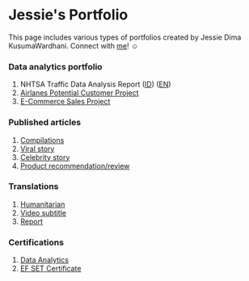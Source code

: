 # Jessie's Portfolio

This page includes various types of portfolios created by Jessie Dima KusumaWardhani. Connect with [me](https://www.linkedin.com/in/jessie-kusumawardhani-6810a714b/)! ☺️

### Data analytics portfolio

   1. NHTSA Traffic Data Analysis Report ([ID](https://jessie-kusumawardhani.github.io/NHTSA-project/)) ([EN](https://jessie-kusumawardhani.github.io/NHTSA-project-EN/))
   2. [Airlanes Potential Customer Project](https://jessie-kusumawardhani.github.io/Airlanes-Potential-Customer-Project/)
   3. [E-Commerce Sales Project](https://docs.google.com/spreadsheets/d/1t24t3Yzd9uZdfpWvfTtokrVwjf4WRGl-/edit?usp=sharing&ouid=117932144113641217734&rtpof=true&sd=true)

### Published articles

   1. [Compilations](https://brightside.me/articles/these-plus-sized-models-recreated-iconic-celebrity-looks-to-promote-self-love-812501/)
   2. [Viral story](https://brightside.me/articles/barbie-introduces-first-ever-doll-with-down-syndrome-812901/)
   3. [Celebrity story](https://brightside.me/articles/40-years-not-letting-go-of-this-michelle-yeohs-journey-to-become-a-hollywood-star-811045/)
   4. [Product recommendation/review](https://brightside.me/articles/upgrade-your-beauty-routine-with-these-12-effective-products-812887/)

### Translations
   1. [Humanitarian](https://drive.google.com/file/d/1gnhGNvb_cR-btI8ypNim8wrlcR3CaQuI/view?usp=sharing)
   2. [Video subtitle](https://drive.google.com/file/d/1iVecJivHKjWA1i6lD9kKQ-ExxK-PA6qi/view?usp=sharing)
   3. [Report](https://drive.google.com/file/d/1EjEVOyB1kyZdF_2CFXJwLbiDJu_8RnS5/view?usp=sharing)

### Certifications
   1. [Data Analytics](https://drive.google.com/file/d/1Rqe6hWKBrBtBg8SD1lhPrC6rZj4CEkri/view?usp=sharing)
   2. [EF SET Certificate](https://www.efset.org/cert/nv3PUt)
